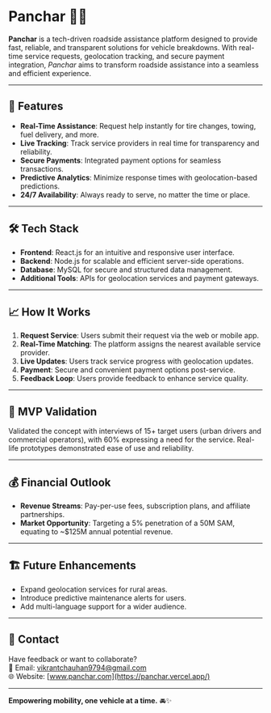 # Panchar 🚗🔧  
**Panchar** is a tech-driven roadside assistance platform designed to provide fast, reliable, and transparent solutions for vehicle breakdowns. With real-time service requests, geolocation tracking, and secure payment integration, *Panchar* aims to transform roadside assistance into a seamless and efficient experience.

---

## 🚀 Features
- **Real-Time Assistance**: Request help instantly for tire changes, towing, fuel delivery, and more.
- **Live Tracking**: Track service providers in real time for transparency and reliability.
- **Secure Payments**: Integrated payment options for seamless transactions.
- **Predictive Analytics**: Minimize response times with geolocation-based predictions.
- **24/7 Availability**: Always ready to serve, no matter the time or place.

---

## 🛠️ Tech Stack
- **Frontend**: React.js for an intuitive and responsive user interface.
- **Backend**: Node.js for scalable and efficient server-side operations.
- **Database**: MySQL for secure and structured data management.
- **Additional Tools**: APIs for geolocation services and payment gateways.

---

## 📈 How It Works
1. **Request Service**: Users submit their request via the web or mobile app.
2. **Real-Time Matching**: The platform assigns the nearest available service provider.
3. **Live Updates**: Users track service progress with geolocation updates.
4. **Payment**: Secure and convenient payment options post-service.
5. **Feedback Loop**: Users provide feedback to enhance service quality.

---

## 📍 MVP Validation
Validated the concept with interviews of 15+ target users (urban drivers and commercial operators), with 60% expressing a need for the service. Real-life prototypes demonstrated ease of use and reliability.

---

## 💰 Financial Outlook
- **Revenue Streams**: Pay-per-use fees, subscription plans, and affiliate partnerships.
- **Market Opportunity**: Targeting a 5% penetration of a 50M SAM, equating to ~$125M annual potential revenue.

---

## 🏗️ Future Enhancements
- Expand geolocation services for rural areas.
- Introduce predictive maintenance alerts for users.
- Add multi-language support for a wider audience.

---

## 📩 Contact
Have feedback or want to collaborate?  
📧 Email: vikrantchauhan9794@gmail.com  
🌐 Website: [www.panchar.com](https://panchar.vercel.app/)

---

**Empowering mobility, one vehicle at a time.** 🚘✨

